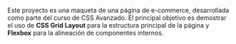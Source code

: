 Este proyecto es una maqueta de una página de e-commerce, desarrollada como parte del curso de CSS Avanzado. El principal objetivo es demostrar el uso de **CSS Grid Layout** para la estructura principal de la página y **Flexbox** para la alineación de componentes internos.

